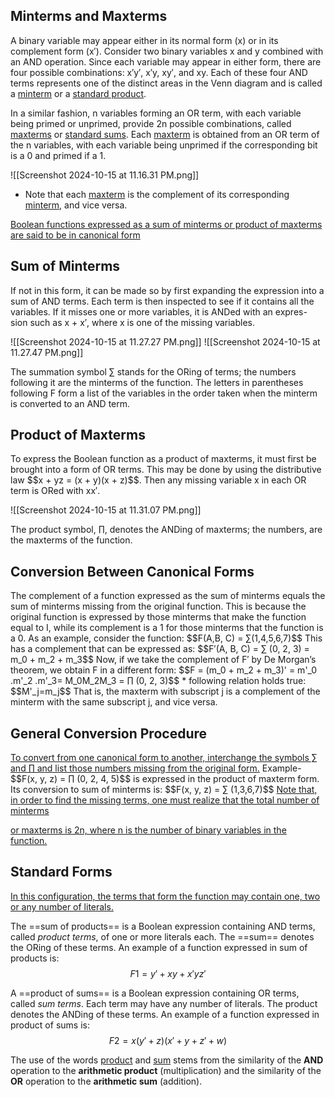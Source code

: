 <h2>Minterms and Maxterms</h2>
A binary variable may appear either in its normal form (x) or in its complement form (x′).
Consider two binary variables x and y combined with an AND operation. Since each variable may appear in either form, there are four possible combinations: x′y′, x′y, xy′, and xy. Each of these four AND terms represents one of the distinct areas in the Venn diagram and is called a <u>minterm</u> or a <u>standard product</u>.

In a similar fashion, n variables forming an OR term, with each variable being primed or unprimed, provide 2n possible combinations, called <u>maxterms</u> or <u>standard sums</u>.
Each <u>maxterm</u> is obtained from an OR term of the n variables, with each variable being unprimed if the corresponding bit is a 0 and primed if a 1.


![[Screenshot 2024-10-15 at 11.16.31 PM.png]]

* Note that each <u>maxterm</u> is the complement of its corresponding <u>minterm</u>, and vice versa.

<u>Boolean functions expressed as a sum of minterms or product of maxterms are said to be in canonical form</u>


<h2>Sum of Minterms</h2>
If not in this form, it can be made so by first expanding the expression into a sum of AND terms. Each term is then inspected to see if it contains all the variables. If it misses one or more variables, it is ANDed with an expres- sion such as x + x′, where x is one of the missing variables.

![[Screenshot 2024-10-15 at 11.27.27 PM.png]]
![[Screenshot 2024-10-15 at 11.27.47 PM.png]]

The summation symbol ∑ stands for the ORing of terms; the numbers following it are the minterms of the function. The letters in parentheses following F form a list of the variables in the order taken when the minterm is converted to an AND term.

<h2>Product of Maxterms</h2>
To express the Boolean function as a product of maxterms, it must first be brought into a form of OR terms. This may be done by using the distributive law $$x + yz = (x + y)(x + z)$$. Then any missing variable x in each OR term is ORed with xx′.

![[Screenshot 2024-10-15 at 11.31.07 PM.png]]

The product symbol, ∏, denotes the ANDing of maxterms; the numbers, are the maxterms of the function.

<h2>Conversion Between Canonical Forms</h2>
The complement of a function expressed as the sum of minterms equals the sum of minterms missing from the original function. This is because the original function is expressed by those minterms that make the function equal to I, while its complement is a 1 for those minterms that the function is a 0. As an example, consider the function:
$$F(A,B, C) = ∑(1,4,5,6,7)$$
This has a complement that can be expressed as:
$$F′(A, B, C) = ∑ (0, 2, 3) = m_0 + m_2 + m_3$$
Now, if we take the complement of F′ by De Morgan’s theorem, we obtain F in a different form:
$$F = (m_0 + m_2 + m_3)' = m'_0 .m'_2 .m'_3= M_0M_2M_3 = ∏ (0, 2, 3)$$
* following relation holds true:
		$$M'_j=m_j$$
	That is, the maxterm with subscript j is a complement of the minterm with the same subscript j, and vice versa.

<h2>General Conversion Procedure</h2>
<u>To convert from one canonical form to another, interchange the symbols ∑ and ∏ and list those numbers missing from the original form.</u>
Example-
$$F(x, y, z) = ∏ (0, 2, 4, 5)$$
is expressed in the product of maxterm form. Its conversion to sum of minterms is:
$$F(x, y, z) = ∑ (1,3,6,7)$$
<u>Note that, in order to find the missing terms, one must realize that the total number of minterms

or maxterms is 2n, where n is the number of binary variables in the function.</u>

<h2>Standard Forms</h2>
<u>In this configuration, the terms that form the function may contain one, two or any number of literals.</u>

The ==sum of products== is a Boolean expression containing AND terms, called *product terms*, of one or more literals each. The ==sum== denotes the ORing of these terms.
An example of a function expressed in sum of products is:
$$F1 =y'+xy+x'yz'$$

A ==product of sums== is a Boolean expression containing OR terms, called *sum terms*. Each term may have any number of literals. The product denotes the ANDing of these terms.
An example of a function expressed in product of sums is:
$$F2 =x(y'+z)(x'+y+z'+w)$$

The use of the words <u>product</u> and <u>sum</u> stems from the similarity of the **AND** operation to the **arithmetic product** (multiplication) and the similarity of the **OR** operation to the **arithmetic sum** (addition).